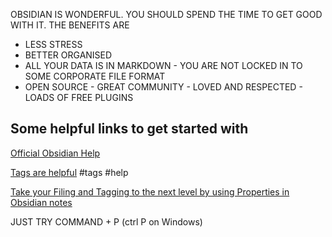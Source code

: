 OBSIDIAN IS WONDERFUL. YOU SHOULD SPEND THE TIME TO GET GOOD WITH IT. THE BENEFITS ARE
- LESS STRESS
- BETTER ORGANISED
- ALL YOUR DATA IS IN MARKDOWN - YOU ARE NOT LOCKED IN TO SOME CORPORATE FILE FORMAT
- OPEN SOURCE - GREAT COMMUNITY - LOVED AND RESPECTED - LOADS OF FREE PLUGINS

## Some helpful links to get started with
[Official Obsidian Help](https://help.obsidian.md/)

[Tags are helpful](https://help.obsidian.md/tags) #tags #help

[Take your Filing and Tagging to the next level by using Properties in Obsidian notes](https://help.obsidian.md/properties)

JUST TRY COMMAND + P 
(ctrl P on Windows)





